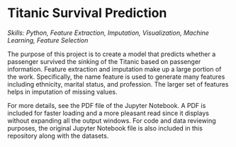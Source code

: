# Titanic Survival Prediction
*Skills: Python, Feature Extraction, Imputation, Visualization, Machine Learning, Feature Selection*

The purpose of this project is to create a model that predicts whether a passenger survived the sinking of the Titanic based on passenger information. Feature extraction and imputation make up a large portion of the work. Specifically, the name feature is used to generate many features including ethnicity, marital status, and profession. The larger set of features helps in imputation of missing values.

For more details, see the PDF file of the Jupyter Notebook. A PDF is included for faster loading and a more pleasant read since it displays without expanding all the output windows. For code and data reviewing purposes, the original Jupyter Notebook file is also included in this repository along with the datasets.

